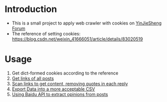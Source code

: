 # Introduction
- This is a small project to apply web crawler with cookies on [YinJieSheng Forum](http://bbs.yingjiesheng.com/forum-683-1.html)
- The reference of setting cookies: https://blog.csdn.net/weixin_41666051/article/details/83020519

# Usage
1. Get dict-formed cookies according to the reference
2. [Get links of all posts](https://github.com/LuJunru/SmallPieces-Python/blob/master/SpideronYinJieShengForum/GetURLs.py)
3. [Scan links to get content, removing quotes in each reply](https://github.com/LuJunru/SmallPieces-Python/blob/master/SpideronYinJieShengForum/GetContents.py)
4. [Export Data into a more acceptable CSV](https://github.com/LuJunru/SmallPieces-Python/blob/master/SpideronYinJieShengForum/GetCSV.py)
5. [Using Baidu API to extract opinions from posts](https://github.com/LuJunru/SmallPieces-Python/blob/master/SpideronYinJieShengForum/GetOpinion.py)
